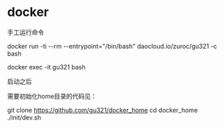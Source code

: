 # docker

手工运行命令

docker run -ti --rm --entrypoint="/bin/bash" daocloud.io/zuroc/gu321 -c bash 

docker exec -it gu321 bash

启动之后

需要初始化home目录的代码见：

git clone https://github.com/gu321/docker_home
cd docker_home
./init/dev.sh

